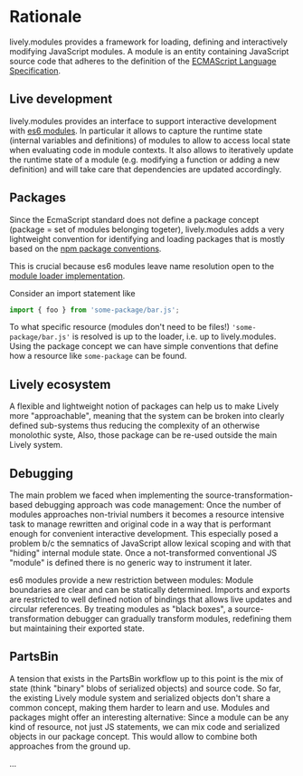 # Rationale

lively.modules provides a framework for loading, defining and interactively
modifying JavaScript modules. A module is an entity containing JavaScript
source code that adheres to the definition of the 
[ECMAScript Language Specification](https://tc39.github.io/ecma262/#sec-modules).

## Live development

lively.modules provides an interface to support interactive development with
[es6 modules](http://exploringjs.com/es6/ch_modules.html). In particular it
allows to capture the runtime state (internal variables and definitions) of
modules to allow to access local state when evaluating code in module contexts.
It also allows to iteratively update the runtime state of a module (e.g.
modifying a function or adding a new definition) and will take care that
dependencies are updated accordingly.

## Packages

Since the EcmaScript standard does not define a package concept (package = set
of modules belonging togeter), lively.modules adds a very lightweight
convention for identifying and loading packages that is mostly based on
the [npm package conventions](https://docs.npmjs.com/how-npm-works/packages).

This is crucial because es6 modules leave name resolution open to the
[module loader implementation](https://tc39.github.io/ecma262/#sec-hostresolveimportedmodule).

Consider an import statement like

```js
import { foo } from 'some-package/bar.js';
```

To what specific resource (modules don't need to be files!)
`'some-package/bar.js'` is resolved is up to the loader, i.e. up to
lively.modules. Using the package concept we can have simple conventions that
define how a resource like `some-package` can be found.

## Lively ecosystem

A flexible and lightweight notion of packages can help us to make Lively more
"approachable", meaning that the system can be broken into clearly defined
sub-systems thus reducing the complexity of an otherwise monolothic syste,
Also, those package can be re-used outside the main Lively system.

## Debugging

The main problem we faced when implementing the source-transformation-based
debugging approach was code management: Once the number of modules approaches
non-trivial numbers it becomes a resource intensive task to manage rewritten
and original code in a way that is performant enough for convenient interactive
development. This especially posed a problem b/c the semnatics of JavaScript
allow lexical scoping and with that "hiding" internal module state. Once a
not-transformed conventional JS "module" is defined there is no generic way to
instrument it later.

es6 modules provide a new restriction between modules: Module boundaries are
clear and can be statically determined. Imports and exports are restricted to
well defined notion of bindings that allows live updates and circular
references. By treating modules as "black boxes", a source-transformation
debugger can gradually transform modules, redefining them but maintaining their
exported state.

## PartsBin

A tension that exists in the PartsBin workflow up to this point is the mix of
state (think "binary" blobs of serialized objects) and source code. So far, the
existing Lively module system and serialized objects don't share a common
concept, making them harder to learn and use. Modules and packages might offer
an interesting alternative: Since a module can be any kind of resource, not
just JS statements, we can mix code and serialized objects in our package
concept. This would allow to combine both approaches from the ground up.

...